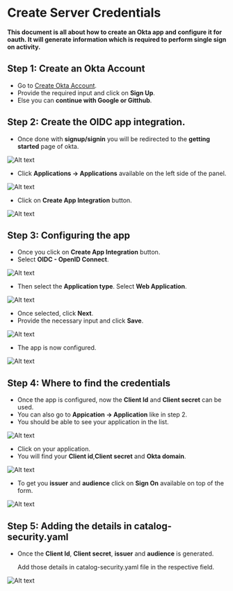# Create Server Credentials

**This document is all about how to create an Okta app and configure it for oauth. It will generate information which is required to perform single sign on activity.**

## Step 1: Create an Okta Account

* Go to [Create Okta Account](https://developer.okta.com/signup/).
* Provide the required input and click on **Sign Up**.
* Else you can **continue with Google or Gitthub**.

## Step 2: Create the OIDC app integration.

* Once done with **signup/signin** you will be redirected to the **getting started** page of okta.

![Alt text](https://user-images.githubusercontent.com/83201188/123376300-e600d100-d5a7-11eb-8ceb-e90b5e265ce9.png)

* Click **Applications -&gt; Applications** available on the left side of the panel.

![Alt text](https://user-images.githubusercontent.com/83201188/123376308-e7ca9480-d5a7-11eb-84f8-9d8dce921c68.png)

* Click on **Create App Integration** button.

![Alt text](https://user-images.githubusercontent.com/83201188/123376309-e8632b00-d5a7-11eb-8d5c-34c5f981786c.png)

## Step 3: Configuring the app

* Once you click on **Create App Integration** button.
* Select **OIDC - OpenID Connect**.

![Alt text](https://user-images.githubusercontent.com/83201188/123376312-e8fbc180-d5a7-11eb-882f-a9083cb0ea87.png)

* Then select the **Application type**. Select **Web Application**.

![Alt text](https://user-images.githubusercontent.com/83201188/123376314-e9945800-d5a7-11eb-866b-5af5ca003f1e.png)

* Once selected, click **Next**.
* Provide the necessary input and click **Save**.

![Alt text](https://user-images.githubusercontent.com/83201188/123376319-eac58500-d5a7-11eb-9167-a0d1cb8aedce.png)

* The app is now configured.

![Alt text](https://user-images.githubusercontent.com/83201188/123376795-b43c3a00-d5a8-11eb-8a83-f146959f31c9.png)

## Step 4: Where to find the credentials

* Once the app is configured, now the **Client Id** and **Client secret** can be used.
* You can also go to **Appication -&gt; Application** like in step 2.
* You should be able to see your application in the list.

![Alt text](https://user-images.githubusercontent.com/83201188/123376803-b605fd80-d5a8-11eb-94ce-42f38dca99a1.png)

* Click on your application.
* You will find your **Client id**,**Client secret** and **Okta domain**.

![Alt text](https://user-images.githubusercontent.com/83201188/123376795-b43c3a00-d5a8-11eb-8a83-f146959f31c9.png)

* To get you **issuer** and **audience** click on **Sign On** available on top of the form.

![Alt text](https://user-images.githubusercontent.com/83201188/123376802-b56d6700-d5a8-11eb-89b3-a59b3192fce6.png)

## Step 5: Adding the details in catalog-security.yaml

* Once the **Client Id**, **Client secret**, **issuer** and **audience** is generated.

  Add those details in catalog-security.yaml file in the respective field.

![Alt text](https://user-images.githubusercontent.com/83201188/123380400-054e2d00-d5ad-11eb-9937-2813f69cb268.png)

